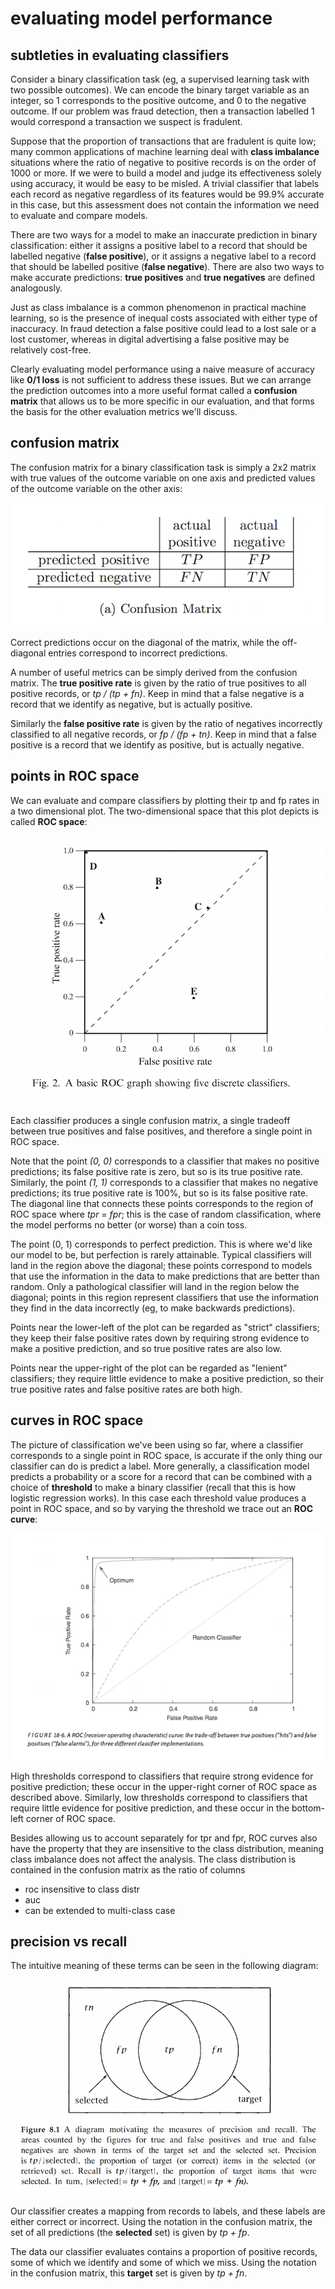 <!-- author: Jason Dolatshahi -->

# evaluating model performance

## subtleties in evaluating classifiers

Consider a binary classification task (eg, a supervised learning task with two
possible outcomes). We can encode the binary target variable as an integer, so
1 corresponds to the positive outcome, and 0 to the negative outcome. If our
problem was fraud detection, then a transaction labelled 1 would correspond a
transaction we suspect is fradulent.

Suppose that the proportion of transactions that are fradulent is quite low;
many common applications of machine learning deal with **class imbalance**
situations where the ratio of negative to positive records is on the order of
1000 or more. If we were to build a model and judge its effectiveness solely
using accuracy, it would be easy to be misled. A trivial classifier that
labels each record as negative regardless of its features would be 99.9%
accurate in this case, but this assessment does not contain the information we
need to evaluate and compare models.

There are two ways for a model to make an inaccurate prediction in binary
classification: either it assigns a positive label to a record
that should be labelled negative (**false positive**), or it assigns a negative
label to a record that should be labelled positive (**false negative**).
There are also two ways to make accurate predictions: **true positives** and
**true negatives** are defined analogously.

Just as class imbalance is a common phenomenon in practical machine learning,
so is the presence of inequal costs associated with either type of inaccuracy.
In fraud detection a false positive could lead to a lost sale or a lost
customer, whereas in digital advertising a false positive may be relatively
cost-free.

Clearly evaluating model performance using a naive measure of accuracy like
**0/1 loss** is not sufficient to address these issues. But we can arrange the
prediction outcomes into a more useful format called a **confusion matrix**
that allows us to be more specific in our evaluation, and that forms the basis
for the other evaluation metrics we'll discuss.

## confusion matrix

The confusion matrix for a binary classification task is simply a 2x2 matrix
with true values of the outcome variable on one axis and predicted values of
the outcome variable on the other axis:

<p align="center">
<img src="../images/conf_mtx.png">

Correct predictions occur on the diagonal of the matrix, while the off-diagonal
entries correspond to incorrect predictions.

A number of useful metrics can be simply derived from the confusion matrix. The
**true positive rate** is given by the ratio of true positives to all
positive records, or *tp / (tp + fn)*. Keep in mind that a false negative is a
record that we identify as negative, but is actually positive.

Similarly the **false positive rate** is given by the ratio of negatives
incorrectly classified to all negative records, or *fp / (fp + tn)*. Keep in
mind that a false positive is a record that we identify as positive, but is
actually negative.

## points in ROC space

We can evaluate and compare classifiers by plotting their tp and fp rates in a
two dimensional plot. The two-dimensional space that this plot depicts is
called **ROC space**:

<p align="center">
<img src="../images/roc_space.png">

Each classifier produces a single confusion matrix, a single tradeoff 
between true positives and false positives, and therefore a single point in ROC
space.

Note that the point *(0, 0)* corresponds to a classifier that makes no
positive predictions; its false positive rate is zero, but so is its true
positive rate. Similarly, the point *(1, 1)* corresponds to a classifier that
makes no negative predictions; its true positive rate is 100%, but so is its
false positive rate. The diagonal line that connects these points corresponds
to the region of ROC space where *tpr = fpr*; this is the case of random
classification, where the model performs no better (or worse) than a coin toss.

The point (0, 1) corresponds to perfect prediction. This is where we'd like our
model to be, but perfection is rarely attainable. Typical classifiers will land
in the region above the diagonal; these points correspond to models that use
the information in the data to make predictions that are better than random.
Only a pathological classifier will land in the region below the diagonal;
points in this region represent classifiers that use the information
they find in the data incorrectly (eg, to make backwards predictions).

Points near the lower-left of the plot can be regarded as "strict" classifiers;
they keep their false positive rates down by requiring strong evidence to make
a positive prediction, and so true positive rates are also low.

Points near the upper-right of the plot can be regarded as "lenient"
classifiers; they require little evidence to make a positive prediction, so
their true positive rates and false positive rates are both high.

## curves in ROC space

The picture of classification we've been using so far, where a classifier
corresponds to a single point in ROC space, is accurate if the only thing our
classifier can do is predict a label. More generally, a classification model
predicts a probability or a score for a record that can be combined with a
choice of **threshold** to make a binary classifier (recall that this is how
logistic regression works). In this case each threshold value produces a point
in ROC space, and so by varying the threshold we trace out an **ROC curve**:

<p align="center">
<img src="../images/roc_curve.png">

High thresholds correspond to classifiers that require strong evidence for
positive prediction; these occur in the upper-right corner of ROC space as
described above. Similarly, low thresholds correspond to classifiers that
require little evidence for positive prediction, and these occur in the
bottom-left corner of ROC space.

Besides allowing us to account separately for tpr and fpr, ROC curves also have
the property that they are insensitive to the class distribution, meaning class
imbalance does not affect the analysis. The class distribution is contained in
the confusion matrix as the ratio of columns 

- roc insensitive to class distr
- auc
- can be extended to multi-class case

## precision vs recall

The intuitive meaning of these terms can be seen in the following diagram:

<p align="center">
<img src="../images/prec_recall.png">

Our classifier creates a mapping from records to labels, and these labels are
either correct or incorrect. Using the notation in the confusion matrix, the
set of all predictions (the **selected** set) is given by *tp + fp*.

The data our classifier evaluates contains a proportion of positive records,
some of which we identify and some of which we miss. Using the notation in the
confusion matrix, this **target** set is given by *tp + fn*.

